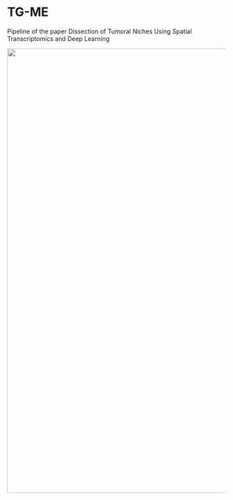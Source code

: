# TG-ME
Pipeline of the paper Dissection of Tumoral Niches Using Spatial Transcriptomics and Deep Learning

<img src="https://github.com/Karladanielap/TG-ME/blob/main/PIPELINE%20v5.png" width="1024"/>
